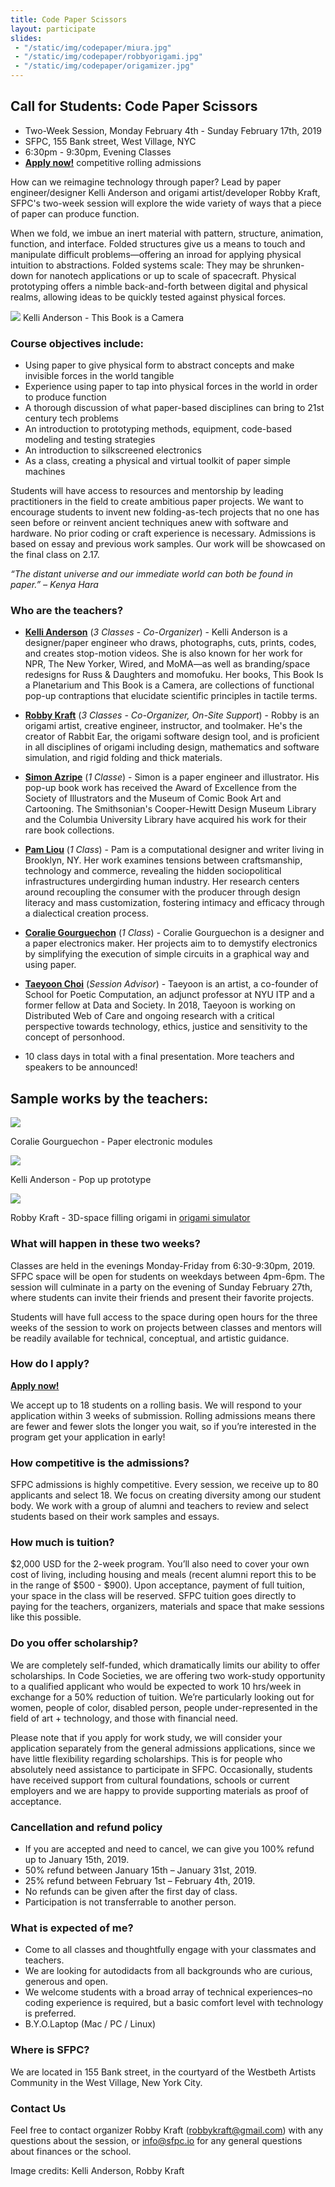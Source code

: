 ```yaml
---
title: Code Paper Scissors
layout: participate
slides:
 - "/static/img/codepaper/miura.jpg"
 - "/static/img/codepaper/robbyorigami.jpg"
 - "/static/img/codepaper/origamizer.jpg"
---
```


## Call for Students: Code Paper Scissors

- Two-Week Session, Monday February 4th - Sunday February 17th, 2019
- SFPC, 155 Bank street, West Village, NYC
- 6:30pm - 9:30pm, Evening Classes
- [**Apply now!**](https://airtable.com/shrQBGNmSqYLK6q1p) competitive rolling admissions

How can we reimagine technology through paper? Lead by paper engineer/designer Kelli Anderson and origami artist/developer Robby Kraft, SFPC's two-week session will explore the wide variety of ways that a piece of paper can produce function.

When we fold, we imbue an inert material with pattern, structure, animation, function, and interface. Folded structures give us a means to touch and manipulate difficult problems—offering an inroad for applying physical intuition to abstractions. Folded systems scale: They may be shrunken-down for nanotech applications or up to scale of spacecraft. Physical prototyping offers a nimble back-and-forth between digital and physical realms, allowing ideas to be quickly tested against physical forces. 

![](/static/img/codepaper/camera.jpg)
Kelli Anderson - This Book is a Camera 

### Course objectives include:

- Using paper to give physical form to abstract concepts and make invisible forces in the world tangible
- Experience using paper to tap into physical forces in the world in order to produce function
- A thorough discussion of what paper-based disciplines can bring to 21st century tech problems 
- An introduction to prototyping methods, equipment, code-based modeling and testing strategies
- An introduction to silkscreened electronics 
- As a class, creating a physical and virtual toolkit of paper simple machines

Students will have access to resources and mentorship by leading practitioners in the field to create ambitious paper projects. We want to encourage students to invent new folding-as-tech projects that no one has seen before or reinvent ancient techniques anew with software and hardware. No prior coding or craft experience is necessary. Admissions is based on essay and previous work samples. Our work will be showcased on the final class on 2.17.

*“The distant universe and our immediate world can both be found in paper.” – Kenya Hara*


### Who are the teachers?
- [**Kelli Anderson**](http://kellianderson.com/) (*3 Classes - Co-Organizer*) - Kelli Anderson is a designer/paper engineer who draws, photographs, cuts, prints, codes, and creates stop-motion videos. She is also known for her work for NPR, The New Yorker, Wired, and MoMA—as well as branding/space redesigns for Russ & Daughters and momofuku. Her books, This Book Is a Planetarium and This Book is a Camera, are collections of functional pop-up contraptions that elucidate scientific principles in tactile terms.
- [**Robby Kraft**](https://www.robbykraft.com/) (*3 Classes - Co-Organizer, On-Site Support*) - Robby is an origami artist, creative engineer, instructor, and toolmaker. He's the creator of Rabbit Ear, the origami software design tool, and is proficient in all disciplines of origami including design, mathematics and software simulation, and rigid folding and thick materials. 
- [**Simon Azripe**](https://www.pratt.edu/faculty_and_staff/bio/?id=sarizpe) (*1 Classe*) - Simon is a paper engineer and illustrator. His pop-up book work has received the Award of Excellence from the Society of Illustrators and the Museum of Comic Book Art and Cartooning. The Smithsonian's Cooper-Hewitt Design Museum Library and the Columbia University Library have acquired his work for their rare book collections.
- [**Pam Liou**](http://pamelaliou.com/) (*1 Class*) - Pam is a computational designer and writer living in Brooklyn, NY. Her work examines tensions between craftsmanship, technology and commerce, revealing the hidden sociopolitical infrastructures undergirding human industry. Her research centers around recoupling the consumer with the producer through design literacy and mass customization, fostering intimacy and efficacy through a dialectical creation process.
- [**Coralie Gourguechon**](https://www.coraliegourguechon.fr/) (*1 Class*) - Coralie Gourguechon is a designer and a paper electronics maker. Her projects aim to to demystify electronics by simplifying the execution of simple circuits in a graphical way and using paper.
- [**Taeyoon Choi**](http://taeyoonchoi.com/) (*Session Advisor*) - Taeyoon is an artist, a co-founder of School for Poetic Computation, an adjunct professor at NYU ITP and a former fellow at Data and Society. In 2018, Taeyoon is working on Distributed Web of Care and ongoing research with a critical perspective towards technology, ethics, justice and sensitivity to the concept of personhood.

- 10 class days in total with a final presentation. More teachers and speakers to be announced!

## Sample works by the teachers: 

![](/static/img/codepaper/coralie.jpg)

Coralie Gourguechon - Paper electronic modules

![](/static/img/codepaper/popup.gif)

Kelli Anderson - Pop up prototype

![](/static/img/codepaper/kraft-space-filling-origami.gif)

Robby Kraft - 3D-space filling origami in [origami simulator](http://apps.amandaghassaei.com/OrigamiSimulator/)

### What will happen in these two weeks?
Classes are held in the evenings Monday-Friday from 6:30-9:30pm, 2019. SFPC space will be open for students on weekdays between 4pm-6pm. The session will culminate in a party on the evening of Sunday February 27th, where students can invite their friends and present their favorite projects.

Students will have full access to the space during open hours for the three weeks of the session to work on projects between classes and mentors will be readily available for technical, conceptual, and artistic guidance.

### How do I apply?
[**Apply now!**](https://airtable.com/shrQBGNmSqYLK6q1p)

We accept up to 18 students on a rolling basis. We will respond to your application within 3 weeks of submission. Rolling admissions means there are fewer and fewer slots the longer you wait, so if you’re interested in the program get your application in early!

### How competitive is the admissions?

SFPC admissions is highly competitive. Every session, we receive up to 80 applicants and select 18. We focus on creating diversity among our student body. We work with a group of alumni and teachers to review and select students based on their work samples and essays.  

### How much is tuition?

$2,000 USD for the 2-week program. You’ll also need to cover your own cost of living, including housing and meals (recent alumni report this to be in the range of $500 - $900). Upon acceptance, payment of full tuition, your space in the class will be reserved. SFPC tuition goes directly to paying for the teachers, organizers, materials and space that make sessions like this possible.

### Do you offer scholarship?

We are completely self-funded, which dramatically limits our ability to offer scholarships. In Code Societies, we are offering two work-study opportunity to a qualified applicant who would be expected to work 10 hrs/week in exchange for a 50% reduction of tuition.  We’re particularly looking out for women, people of color, disabled person, people under-represented in the field of art + technology, and those with financial need.

Please note that if you apply for work study, we will consider your application separately from the general admissions applications, since we have little flexibility regarding scholarships. This is for people who absolutely need assistance to participate in SFPC. Occasionally, students have received support from cultural foundations, schools or current employers and we are happy to provide supporting materials as proof of acceptance.  

### Cancellation and refund policy

- If you are accepted and need to cancel, we can give you 100% refund up to January 15th, 2019.
- 50% refund between January 15th – January 31st, 2019.
- 25% refund between February 1st – February 4th, 2019.
- No refunds can be given after the first day of class.
- Participation is not transferrable to another person.

### What is expected of me?

- Come to all classes and thoughtfully engage with your classmates and teachers.
- We are looking for autodidacts from all backgrounds who are curious, generous and open.
- We welcome students with a broad array of technical experiences–no coding experience is required, but a basic comfort level with technology is preferred.
- B.Y.O.Laptop (Mac / PC / Linux)

### Where is SFPC?

We are located in 155 Bank street, in the courtyard of the Westbeth Artists Community in the West Village, New York City.

### Contact Us

Feel free to contact organizer Robby Kraft ([robbykraft@gmail.com](mailto:robbykraft@gmail.com)) with any questions about the session, or [info@sfpc.io](mailto:info@sfpc.io) for any general questions about finances or the school.

Image credits: Kelli Anderson, Robby Kraft